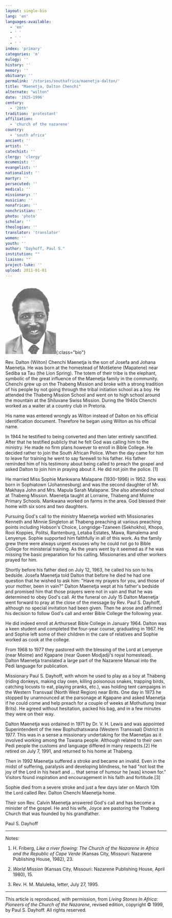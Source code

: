 ```yaml
---
layout: single-bio
lang: 'en'
languages-available:
  - 'en'
  - ' '
  - ' '
  - ' '
index: 'primary'
categories: 'm'
eulogy: ''
history: ''
memory: ''
obituary: ''
permalink: '/stories/southafrica/maenetja-dalton/'
title: "Maenetja, Dalton Chenchi"
alternate: "wilton"
date: '1925-1996'
century:
  - '20th'
tradition: 'protestant'
affiliation:
  - 'church of the nazarene'
country:
  - 'south africa'
ancient: ''
artist: ''
catechist: ''
clergy: 'clergy'
ecumenist: ''
evangelist: ''
nationalist: ''
martyr: ''
persecuted: ''
medical: ''
missionary: ''
musician: ''
nonafrican: ''
nonchristian: ''
photo: 'photo'
scholar: ''
theologian: ''
translator: 'translator'
women: ''
youth: ''
author: "Dayhoff, Paul S."
institution: ""
liaison: ""
project-luke: ''
upload: 2011-01-01
---
```


![Dalton Maenetja](/images/bio-pics/southafrica/maenetja-dalton/maenetja_dalton.jpg){:class="bio"}

Rev. Dalton (Wilton) Chenchi Maenetja is the son of Josefa and Johana Maenetja. He was born at the homestead of Motšetene (Mapatene) near Sediba sa Tau (the Lion Spring). The totem of their tribe is the elephant, symbolic of the great influence of the Maenetja family in the community. Chenchi grew up on the Thabeng Mission and broke with a strong tradition of his people by not going through the tribal initiation school as a boy. He attended the Thabeng Mission School and went on to high school around the mountain at the Shiluvane Swiss Mission. During the 1940s Chenchi worked as a waiter at a country club in Pretoria.

His name was entered wrongly as Wilton instead of Dalton on his official identification document. Therefore he began using Wilton as his official name.

In 1944 he testified to being converted and then later entirely sanctified.  After that he testified publicly that he felt God was calling him to the ministry. He made no firm plans however to enroll in Bible College. He decided rather to join the South African Police. When the day came for him to leave for training he went to say farewell to his father. His father reminded him of his testimony about being called to preach the gospel and asked Dalton to join him in praying about it. He did not join the police. [1]

He married Miss Sophie Mankwana Malapane (1930-1996) in 1952. She was born in Sophiatown (Johannesburg) and was the second daughter of Mr. Makhaya John and Mrs. Mapula Sarah Malapane. She also attended school at Thabeng Mission.  Maenetja taught at Lorraine, Thabeng and Moime Primary Schools. Mankwana worked on farms in the area. God blessed their home with six sons and two daughters.

Pursuing God's call to the ministry Maenetja worked with Missionaries Kenneth and Minnie Singleton at Thabeng preaching at various preaching points including Hobson's Choice, Longridge-Tzaneen (Sekhokho), Khopo, Rooi Koppies, Politsi, Rantenburg, Letaba Estates, Mawa, Ramalema and Lenyenye.  Sophie supported him faithfully in all of this work. As the family grew there were always urgent excuses why he could not go to Bible College for ministerial training. As the years went by it seemed as if he was missing the basic preparation for his calling. Missionaries and other workers prayed for him.

Shortly before his father died on July 12, 1963, he called his son to his bedside. Josefa Maenetja told Dalton that before he died he had one question that he wished to ask him: "Have my prayers for you, and those of your mother, been in vain?" Dalton Maenetja wept at his father's bedside and promised him that those prayers were not in vain and that he was determined to obey God's call. At the funeral on July 15 Dalton Maenetja went forward to pray at the close of the message by Rev. Paul S. Dayhoff, although no special invitation had been given. Then he arose and affirmed his decision to follow God's call and enter Bible College the following year.

He did indeed enroll at Arthurseat Bible College in January 1964. Dalton was a keen student and completed the four-year course, graduating in 1967. He and Sophie left some of their children in the care of relatives and Sophie worked as cook at the college.

From 1968 to 1977 they pastored with the blessing of the Lord at Lenyenye (near Moime) and Kgapane (near Queen Modjadji's royal homestead). Dalton Maenetja translated a large part of the Nazarene Manual into the Pedi language for publication.

Missionary Paul S. Dayhoff, with whom he used to play as a boy at Thabeng (riding donkeys, making clay oxen, killing poisonous snakes, trapping birds, catching locusts to eat, playing pranks, etc.), was holding tent campaigns in the Western Transvaal (North West Region) near Brits. One day in 1973 he stopped by unannounced at the parsonage at Kgapane and asked Maenetja if he could come and help preach for a couple of weeks at Mothutlung (near Brits). He agreed without hesitation, packed his bag, and in a few minutes they were on their way.

Dalton Maenetja was ordained in 1971 by Dr. V. H. Lewis and was appointed Superintendent of the new Bophuthatswana (Western Transvaal) District in 1977. This was in a sense a missionary undertaking for the Maenetjas as it involved working among the Tswana people. Although related to their own Pedi people the customs and language differed in many respects.[2]  He retired on July 7, 1991, and returned to his home at Thabeng.

Then in 1992 Maenetja suffered a stroke and became an invalid. Even in the midst of suffering, paralysis and developing blindness, he had "not lost the joy of the Lord in his heart and ... that sense of humour he [was] known for." Visitors found inspiration and encouragement in his faith and fortitude.[3]

Sophie died from a severe stroke and just a few days later on March 10th the Lord called Rev. Dalton Chenchi Maenetja home.

Their son Rev. Calvin Maenetja answered God's call and has become a minister of the gospel. He and his wife, Joyce are pastoring the Thabeng Church that was founded by his grandfather.

Paul S. Dayhoff

---

Notes:

1.  H. Friberg, *Like a river flowing: The Church of the Nazarene in Africa and the Republic of Cape Verde* (Kansas City, Missouri: Nazarene Publishing House, 1982), 23.

2.  *World Mission* (Kansas City, Missouri: Nazarene Publishing House, April 1980), 15.

3. Rev. H. M. Maluleka, letter, July 27, 1995.

---

This article is reproduced, with permission, from *Living Stones In Africa: Pioneers of the Church of the Nazarene*, revised edition, copyright &copy; 1999, by Paul S. Dayhoff.  All rights reserved.
